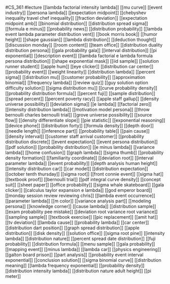 #CS_361
#lecture
[[lambda factorial intensity lambda]]
[[mu curve]]
[[event industry]]
[[persona lambda]]
[[expectation midpoint]]
[[chebyshev inequality travel chef inequality]]
[[fraction deviation]]
[[expectation midpoint amb]]
[[binomial distribution]]
[[distribution spread sigma]]
[[formula e minus]]
[[probability news]]
[[distribution probability]]
[[lambda event lambda parameter distribution vent]]
[[book morris book]]
[[humor height]]
[[shape gaussian]]
[[lambda distribution]]
[[deduction thought]]
[[discussion monday]]
[[room content]]
[[team office]]
[[distribution duality distribution persona]]
[[gala probability gala]]
[[interval distribution]]
[[pi exponential]]
[[description event]]
[[lambda factorial e lambda formula persona distribution]]
[[shape exponential mask]]
[[iid sample]]
[[solution runner student]]
[[apple hum]]
[[eye clicker]]
[[distribution car center]]
[[probability event]]
[[weight linearity]]
[[distribution lambda]]
[[percent sigma]]
[[distribution mu]]
[[customer probability]]
[[approximation binomial]]
[[frequency lambda]]
[[review quiz]]
[[guy solution option difficulty solution]]
[[sigma distribution mu]]
[[curve probability density]]
[[probability distribution formula]]
[[percent fuji]]
[[sample distribution]]
[[spread percent]]
[[percent poverty racy]]
[[apple staff gallup]]
[[density universe possibility]]
[[deviation sigma]]
[[e lambda]]
[[factorial zero]]
[[intensity distribution lambda]]
[[motivation model persona]]
[[throw bernoulli charles bernoulli trial]]
[[grove universe possibility]]
[[source flow]]
[[density differentiate slope]]
[[pie statistic]]
[[exponential reasoning]]
[[device phone]]
[[distribution forty]]
[[formula density]]
[[depth door]]
[[needle length]]
[[inference part]]
[[probability table]]
[[pain cause]]
[[density interval]]
[[customer staff arrival customer]]
[[probability distribution discrete]]
[[event expectation]]
[[event persona distribution]]
[[pdf solution]]
[[probability distribution]]
[[e minus lambda]]
[[variance lambda]]
[[home confusion]]
[[graph lambda]]
[[sigma thumb]]
[[probability density formation]]
[[familiarity coordinate]]
[[deviation root]]
[[interval parameter lambda]]
[[event probability]]
[[depth analysis human height]]
[[intensity distribution car]]
[[car model]]
[[distribution expectation]]
[[october tenth thursday]]
[[sigma root]]
[[front connie event]]
[[sigma hat]]
[[textbook proof]]
[[bernoulli trial]]
[[pdf integral curve density]]
[[concept suit]]
[[sheet paper]]
[[office probability]]
[[sigma whale skateboard]]
[[gala clicker]]
[[calculus taylor expansion e lambda]]
[[god emperor board]]
[[monday session review reviewing chris]]
[[lambda event occurrence]]
[[parameter lambda]]
[[m color]]
[[variance analysis part]]
[[modeling persona]]
[[knowledge corner]]
[[cause lambda]]
[[distribution sample]]
[[exam probability pee mistake]]
[[deviation root variance root variance]]
[[sampling sample]]
[[textbook exercise]]
[[pic replacement]]
[[amit hat]]
[[tv deviation]]
[[lambda cause]]
[[probability lambda]]
[[car center]]
[[distribution dart position]]
[[graph spread distribution]]
[[apple distribution]]
[[disk density]]
[[solution office]]
[[sigma root pine]]
[[intensity lambda]]
[[distribution nature]]
[[percent spread date distribution]]
[[fuji probability]]
[[distribution formula]]
[[menu sample]]
[[gala probability]]
[[mapping event]]
[[minus lambda]]
[[lambda car]]
[[physics engineering]]
[[galton board prison]]
[[part analysis]]
[[probability event interval exponential]]
[[conclusion solution]]
[[sigma binomial curve]]
[[distribution meaning]]
[[lambda frequency exponential]]
[[probability density]]
[[distribution intensity lambda]]
[[distribution nature adult height]]
[[pi meter]]
